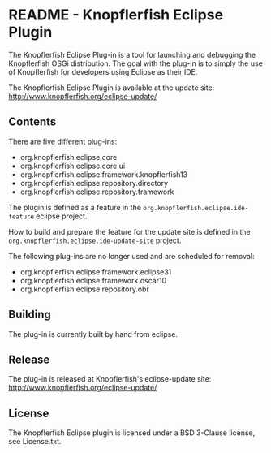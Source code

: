 README - Knopflerfish Eclipse Plugin
======================================================================

The Knopflerfish Eclipse Plug-in is a tool for launching and debugging
the Knopflerfish OSGi distribution. The goal with the plug-in is to
simply the use of Knopflerfish for developers using Eclipse as their
IDE.

The Knopflerfish Eclipse Plugin is available at the update site:
http://www.knopflerfish.org/eclipse-update/

Contents
----------------------------------------------------------------------

There are five different plug-ins:
* org.knopflerfish.eclipse.core
* org.knopflerfish.eclipse.core.ui
* org.knopflerfish.eclipse.framework.knopflerfish13
* org.knopflerfish.eclipse.repository.directory
* org.knopflerfish.eclipse.repository.framework

The plugin is defined as a feature in the
`org.knopflerfish.eclipse.ide-feature` eclipse project.

How to build and prepare the feature for the update site is defined 
in the `org.knopflerfish.eclipse.ide-update-site` project.

The following plug-ins are no longer used and are scheduled for removal:
* org.knopflerfish.eclipse.framework.eclipse31
* org.knopflerfish.eclipse.framework.oscar10
* org.knopflerfish.eclipse.repository.obr


Building
----------------------------------------------------------------------

The plug-in is currently built by hand from eclipse.

Release
----------------------------------------------------------------------

The plug-in is released at Knopflerfish's eclipse-update site:
http://www.knopflerfish.org/eclipse-update/

License
----------------------------------------------------------------------

The Knopflerfish Eclipse plugin is licensed under a BSD 3-Clause
license, see License.txt.